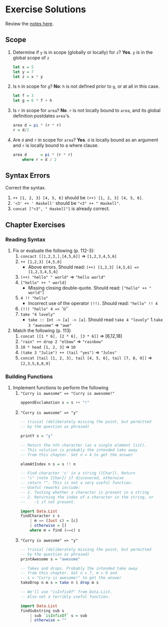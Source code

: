 # Exercise Solutions

Review the [notes here](../README.md).

## Scope

1. Determine if `y` is in scope (globally or locally) for `z`? **Yes**. `y` is in the global scope of `z`
    ```haskell
    let x = 5
    let y = 7
    let z = x * y
    ```
1. Is `h` in scope for `g`? **No**: `h` is not defined prior to `g`, or at all in this case.
    ```haskell
    let f = 3
    let g = 6 * f + h
    ```
1. Is `r` in scope for `area`? **No**. `r` is not locally bound to `area`, and its global definition postdates `area`'s.
    ```haskell
    area d = pi * (r * r)
    r = d/2
    ```
1. Are `d` and `r` in scope for `area`? **Yes**. `d` is locally bound as an argument and `r` is locally bound to a where clause.
    ```haskell
    area d      = pi * (r * r)
        where r = d / 2
    ```

## Syntax Errors

Correct the syntax.

1. `++ [1, 2, 3] [4, 5, 6]` should be `(++) [1, 2, 3] [4, 5, 6]`.
1. `'<3' ++ ' Haskell'` should be `"<3" ++ " Haskell"`.
1. `concat ["<3", " Haskell"]` is already correct.

## Chapter Exercises

### Reading Syntax

1. Fix or evaluate the following (p. 112-3):
    1. `concact [[1,2,3,],[4,5,6]]` => `[1,2,3,4,5,6]`
    1. `++ [1,2,3] [4,5,6]`
        * Above errors. Should read: `(++) [1,2,3] [4,5,6] => [1,2,3,4,5,6]`
    1. `(++) "hello" " world"` => `"hello world"`
    1. `["hello" ++ " world]`
        * Missing closing double-quote. Should read: `["hello" ++ " world"]`
    1. `4 !! "hello"`
        * Incorrect use of the operator `(!!)`. Should read: `"hello" !! 4`
    1. `(!!) "hello" 4 => `'o'`
    1. `take "4 lovely"`
        * `take :: Int -> [a] -> [a]`. Should read `take 4 "lovely"`
    1.`take 3 "awesome"` => `"awe"`
1. Match the following (p. 113)
    1. `concat [[1 * 6], [2 * 6], [3 * 6]]` => [6,12,18]
    1. `"rain" ++ drop 2 "elbow"` => `"rainbow"`
    1. `10 * head [1, 2, 3]` => `10`
    1. `(take 3 "Julie") ++ (tail "yes")` => `"Jules"`
    1. `concat [tail [1, 2, 3], tail [4, 5, 6], tail [7, 8, 9]]` => `[2,3,5,6,8,9]`

### Building Functions

1. Implement functions to perform the following
    1. `"Curry is awesome" => "Curry is awesome!"`
        ```haskell
        appendExclamation s = s ++ "!"
        ```
    1. `"Curry is awesome" => "y"`
        ```haskell
        -- trivial (deliberately missing the point, but permitted
        -- by the question as phrased)

        printY s = "y"

        -- Return the nth character (as a single element list).
        -- This solution is probably the intended take away
        -- from this chapter. Set n = 4 to get the answer

        elemAtIndex n s = s !! n

        -- Find character 'c' in a string ([Char]). Return
        -- "c" (note [Char]) if discovered, otherwise
        -- return "". This is not a very useful function.
        -- Useful reworks include:
        -- 1. Testing whether a character is present in a string
        -- 2. Returning the index of a character in the string, or
        --    -1 if not present.

        import Data.List
        findCharacter c s
            | m == (Just c) = [c]
            | otherwise = []
            where m = find (==c) s
        ```
    1. `"Curry is awesome" => "y"`
        ```haskell
        -- trivial (deliberately missing the point, but permitted
        -- by the question as phrased)
        printAwesome s = "awesome"

        -- Takes and drops. Probably the intended take away
        -- from this chapter. Set n = 7, m = 9 and
        -- s = "Curry is awesome!" to get the answer
        takeDrop n m s = take n $ drop m s

        -- We'll use "isInfixOf" from Data.List.
        -- Also not a terribly useful function.

        import Data.List
        findSubstring sub s
            | sub `isInfixOf` s = sub
            | otherwise = ""

        ```
